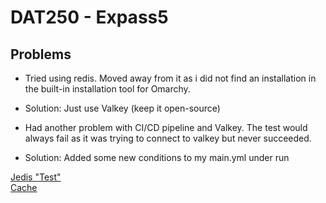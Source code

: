 # DAT250 - Expass5

## Problems

 - Tried using redis. Moved away from it as i did not find an installation in the built-in installation tool for Omarchy.
 - Solution: Just use Valkey (keep it open-source)

 - Had another problem with CI/CD pipeline and Valkey. The test would always fail as it was trying to connect to valkey but never succeeded.
 - Solution: Added some new conditions to my main.yml under run

[Jedis "Test"](https://github.com/KVINEN/DAT250_Expass/blob/main/src/main/java/ValkeyTest.java) \
[Cache](https://github.com/KVINEN/DAT250_Expass/blob/main/src/main/java/com/example/DAT250_Expass/Models/PollManager.java)
